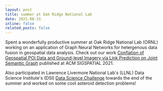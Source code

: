 ```yaml
---
layout: post
title: summer at Oak Ridge National Lab
date: 2021-08-31
inline: false
related_posts: false
---
```


Spent a wonderfully productive summer at Oak Ridge National Lab (ORNL) working on an application of Graph Neural Networks for hetergenous data fusion in geospatial data analysis. Check out our work [Conflation of Geospatial POI Data and Ground-level Imagery via Link Prediction on Joint Semantic Graph](https://geoai.ornl.gov/acmsigspatial-geoai/2021-workshop-program/) published at ACM SIGSPATIAL 2021.

Also participated in Lawrence Livermore National Lab's (LLNL) Data Science Institute's (DSI) [Data Science Challenge](https://data-science.llnl.gov/latest/news/data-science-challenge-welcomes-uc-riverside) towards the end of the summer and worked on some cool asteroid detection problems!